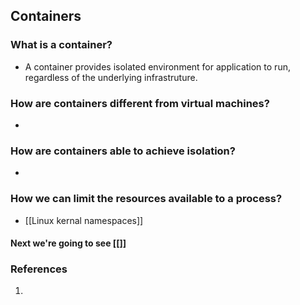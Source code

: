 ## Containers

### What is a container?
- A container provides isolated environment for application to run, regardless of the underlying infrastruture.
### How are containers different from virtual machines?
-
### How are containers able to achieve isolation?
-
### How we can limit the resources available to a process?

- [[Linux kernal namespaces]]

#### Next we're going to see [[]]
### References
1.